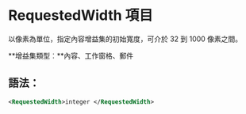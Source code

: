 
# <a name="requestedwidth-element"></a>RequestedWidth 項目
以像素為單位，指定內容增益集的初始寬度，可介於 32 到 1000 像素之間。

 **增益集類型︰**內容、工作窗格、郵件


## <a name="syntax:"></a>語法：


```XML
<RequestedWidth>integer </RequestedWidth>
```

